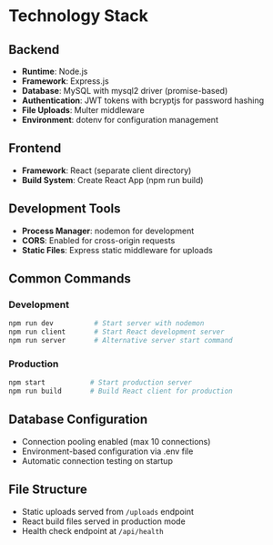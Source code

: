 # Technology Stack

## Backend
- **Runtime**: Node.js
- **Framework**: Express.js
- **Database**: MySQL with mysql2 driver (promise-based)
- **Authentication**: JWT tokens with bcryptjs for password hashing
- **File Uploads**: Multer middleware
- **Environment**: dotenv for configuration management

## Frontend
- **Framework**: React (separate client directory)
- **Build System**: Create React App (npm run build)

## Development Tools
- **Process Manager**: nodemon for development
- **CORS**: Enabled for cross-origin requests
- **Static Files**: Express static middleware for uploads

## Common Commands

### Development
```bash
npm run dev          # Start server with nodemon
npm run client       # Start React development server
npm run server       # Alternative server start command
```

### Production
```bash
npm start           # Start production server
npm run build       # Build React client for production
```

## Database Configuration
- Connection pooling enabled (max 10 connections)
- Environment-based configuration via .env file
- Automatic connection testing on startup

## File Structure
- Static uploads served from `/uploads` endpoint
- React build files served in production mode
- Health check endpoint at `/api/health`